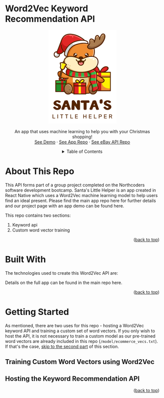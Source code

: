 # Word2Vec Keyword Recommendation API

<div align="center">
  <a href="https://northcoders.com/projects/nov-2022/santas-little-helper">
    <img src="images/logo.png" alt="Santa's Little Helper Logo">
  </a>

  <p align="center">
    An app that uses machine learning to help you with your Christmas shopping!
    <br>
    <a href="https://northcoders.com/projects/nov-2022/santas-little-helper">See Demo</a>
    ·
    <a href="https://github.com/robcarter123/react-final-project">See App Repo</a>
    ·
    <a href="https://github.com/2202Hannah/final-project-be-ebay">See eBay API Repo</a>
  </p>

  <details>
  <summary>Table of Contents</summary>
  <ul style="list-style: none; padding: 0;">
    <li><a href="#about-this-repo">About This Repo</a></li>
    <li><a href="#built-with">Built With</a></li>
    <li>
      <a href="#getting-started">Getting Started</a>
      <!-- <ul style="list-style: none; padding: 0;">
        <li><a href="#prerequisites">Prerequisites</a></li>
        <li><a href="#installation">Installation</a></li>
      </ul> -->
    </li>
  </ul>
</details>
</div>

# About This Repo

This API forms part of a group project completed on the Northcoders software development bootcamp. Santa's Little Helper is an app created in React Native which uses a Word2Vec machine learning model to help users find an ideal present. Please find the main app repo here for further details and our project page with an app demo can be found here.

This repo contains two sections:

1. Keyword api
2. Custom word vector training

<p align="right">(<a href="#word2vec-keyword-api">back to top</a>)</p>

# Built With

The technologies used to create this Word2Vec API are:

Details on the full app can be found in the main repo here.

<p align="right">(<a href="#word2vec-keyword-api">back to top</a>)</p>

# Getting Started

As mentioned, there are two uses for this repo - hosting a Word2Vec keyword API and training a custom set of word vectors. If you only wish to host the API, it is not necessary to train a custom model as our pre-trained word vectors are already included in this repo (`/model/ecommerce_vecs.txt`). If that's the case, <a href="#2.-hosting-a-keyword-recommendation-api">skip to the second part</a> of this section.

## Training Custom Word Vectors using Word2Vec

## Hosting the Keyword Recommendation API

<p align="right">(<a href="#word2vec-keyword-api">back to top</a>)</p>
